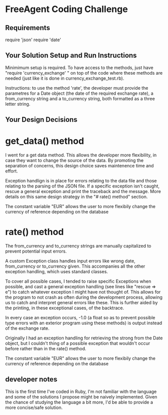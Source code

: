 # FreeAgent Coding Challenge

## Requirements
require 'json'
require 'date'

## Your Solution Setup and Run Instructions

Minimimum setup is required. To have access to the methods, just have "require 'currency_exchange' " on top of the code where these methods are needed (just like it is done in currency_exchange_test.rb). 

Instructions: 
    to use the method 'rate', the developer must provide the parametres for a Date object (the date of the required exchange rate), a from_currency string and a to_currency string, both formatted as a three letter string.  


## Your Design Decisions

# get_data() method

I went for a get data method. This allows the developer more flexibility, in case they want to change the source of the data. 
By promoting the separation of concerns, this design choice saves maintenence time and effort. 

Exception handlign is in place for errors relating to the data file and those relating to the parsing of the JSON file. 
If a specific exception isn't caught, rescue a general exception and print the traceback and the message. More details on this same 
design strategy in the "# rate() method" section. 

The constant variable "EUR" allows the user to more flexibily change the currency of reference depending on the database


# rate() method

The from_currency and to_currency strings are manually capitalized to prevent potential input errors.

A custom Exception class handles input errors like wrong date, from_currency or to_currency given. 
This accompanies all the other exception handling, which uses standard classes. 

To cover all possible cases, I tended to raise specific Exceptions when possible, and cast a general exception handling
(see lines like "rescue => e") to catch whatever exception I might have not thought of. 
This allows for the program to not crash as often during the development process, allowing us to catch and interpret 
general errors like these. This is further aided by the printing, in these exceptional cases, of the backtrace.

In every case an exception occurs, -1.0 (a float so as to prevent possible type errors with an exterior program using these 
methods) is output instead of the exchange rate.

Originally I had an exception handling for retrieving the strong from the Date object, but I couldn't thing of a possible 
exception that wouldn't occur before rather than in the rate() method.

The constant variable "EUR" allows the user to more flexibily change the currency of reference depending on the database

## developer notes

This is the first time I've coded in Ruby, I'm not familiar with the language and some of the solutions I propose might 
be naively implemented. Given the chance of studying the language a bit more, I'd be able to provide a more concise/safe 
solution. 